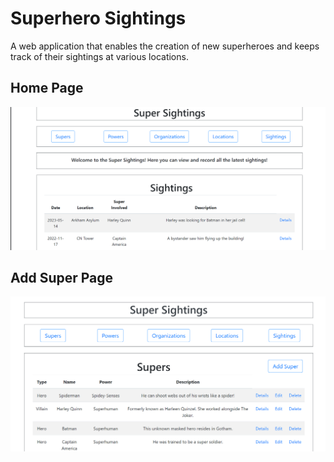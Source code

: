 # Superhero Sightings
A web application that enables the creation of new superheroes and keeps track of their sightings at various locations.

## Home Page
![Home Page](https://github.com/tedecast/Superhero-Sightings/blob/main/Superhero%20Assignment/Screenshots/super-home.png?raw=true)

## Add Super Page
![Add Super Page](https://github.com/tedecast/Superhero-Sightings/blob/main/Screenshots/add-super.png?raw=true)

